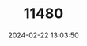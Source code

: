 ---
title: "11480"
category: "Lemmus amurensis"
draft: false
date: 2024-02-22 13:03:50
languages:
  English: ["Amur Lemming"]
  Russian: ["Amurskii Lemming"]
---